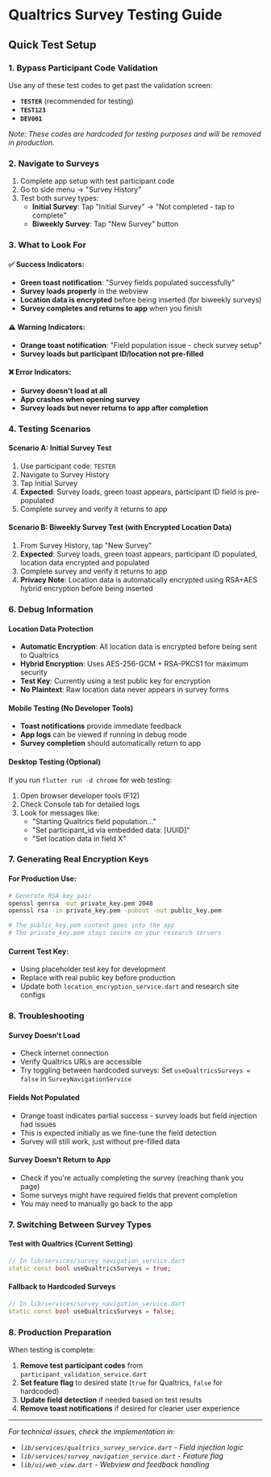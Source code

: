 # Qualtrics Survey Testing Guide

## Quick Test Setup

### 1. Bypass Participant Code Validation
Use any of these test codes to get past the validation screen:
- **`TESTER`** (recommended for testing)
- **`TEST123`**
- **`DEV001`**

*Note: These codes are hardcoded for testing purposes and will be removed in production.*

### 2. Navigate to Surveys
1. Complete app setup with test participant code
2. Go to side menu → "Survey History"
3. Test both survey types:
   - **Initial Survey**: Tap "Initial Survey" → "Not completed - tap to complete"
   - **Biweekly Survey**: Tap "New Survey" button

### 3. What to Look For

#### ✅ Success Indicators:
- **Green toast notification**: "Survey fields populated successfully"
- **Survey loads properly** in the webview
- **Location data is encrypted** before being inserted (for biweekly surveys)
- **Survey completes and returns to app** when you finish

#### ⚠️ Warning Indicators:
- **Orange toast notification**: "Field population issue - check survey setup"
- **Survey loads but participant ID/location not pre-filled**

#### ❌ Error Indicators:
- **Survey doesn't load at all**
- **App crashes when opening survey**
- **Survey loads but never returns to app after completion**

### 4. Testing Scenarios

#### Scenario A: Initial Survey Test
1. Use participant code: `TESTER`
2. Navigate to Survey History
3. Tap Initial Survey
4. **Expected**: Survey loads, green toast appears, participant ID field is pre-populated
5. Complete survey and verify it returns to app

#### Scenario B: Biweekly Survey Test (with Encrypted Location Data)
1. From Survey History, tap "New Survey"
2. **Expected**: Survey loads, green toast appears, participant ID populated, location data encrypted and populated
3. Complete survey and verify it returns to app
4. **Privacy Note**: Location data is automatically encrypted using RSA+AES hybrid encryption before being inserted

### 6. Debug Information

#### Location Data Protection
- **Automatic Encryption**: All location data is encrypted before being sent to Qualtrics
- **Hybrid Encryption**: Uses AES-256-GCM + RSA-PKCS1 for maximum security
- **Test Key**: Currently using a test public key for encryption
- **No Plaintext**: Raw location data never appears in survey forms

#### Mobile Testing (No Developer Tools)
- **Toast notifications** provide immediate feedback
- **App logs** can be viewed if running in debug mode
- **Survey completion** should automatically return to app

#### Desktop Testing (Optional)
If you run `flutter run -d chrome` for web testing:
1. Open browser developer tools (F12)
2. Check Console tab for detailed logs
3. Look for messages like:
   - "Starting Qualtrics field population..."
   - "Set participant_id via embedded data: [UUID]"
   - "Set location data in field X"

### 7. Generating Real Encryption Keys

#### For Production Use:
```bash
# Generate RSA key pair
openssl genrsa -out private_key.pem 2048
openssl rsa -in private_key.pem -pubout -out public_key.pem

# The public_key.pem content goes into the app
# The private_key.pem stays secure on your research servers
```

#### Current Test Key:
- Using placeholder test key for development
- Replace with real public key before production
- Update both `location_encryption_service.dart` and research site configs

### 8. Troubleshooting

#### Survey Doesn't Load
- Check internet connection
- Verify Qualtrics URLs are accessible
- Try toggling between hardcoded surveys: Set `useQualtricsSurveys = false` in `SurveyNavigationService`

#### Fields Not Populated
- Orange toast indicates partial success - survey loads but field injection had issues
- This is expected initially as we fine-tune the field detection
- Survey will still work, just without pre-filled data

#### Survey Doesn't Return to App
- Check if you're actually completing the survey (reaching thank you page)
- Some surveys might have required fields that prevent completion
- You may need to manually go back to the app

### 7. Switching Between Survey Types

#### Test with Qualtrics (Current Setting)
```dart
// In lib/services/survey_navigation_service.dart
static const bool useQualtricsSurveys = true;
```

#### Fallback to Hardcoded Surveys
```dart
// In lib/services/survey_navigation_service.dart
static const bool useQualtricsSurveys = false;
```

### 8. Production Preparation

When testing is complete:
1. **Remove test participant codes** from `participant_validation_service.dart`
2. **Set feature flag** to desired state (`true` for Qualtrics, `false` for hardcoded)
3. **Update field detection** if needed based on test results
4. **Remove toast notifications** if desired for cleaner user experience

---

*For technical issues, check the implementation in:*
- *`lib/services/qualtrics_survey_service.dart` - Field injection logic*
- *`lib/services/survey_navigation_service.dart` - Feature flag*
- *`lib/ui/web_view.dart` - Webview and feedback handling*
